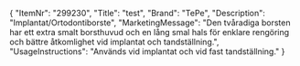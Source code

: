 {
  "ItemNr": "299230",
  "Title": "test",
  "Brand": "TePe",
  "Description": "Implantat/Ortodontiborste",
  "MarketingMessage": "Den tvåradiga borsten har ett extra smalt borsthuvud och en lång smal hals för enklare rengöring och bättre åtkomlighet vid implantat och tandställning.",
  "UsageInstructions": "Används vid implantat och vid fast tandställning."
}